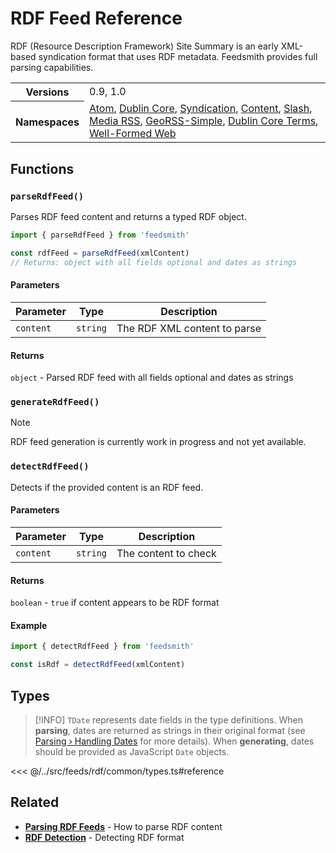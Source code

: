 # RDF Feed Reference

RDF (Resource Description Framework) Site Summary is an early XML-based syndication format that uses RDF metadata. Feedsmith provides full parsing capabilities.

<table>
  <tbody>
    <tr>
      <th>Versions</th>
      <td>0.9, 1.0</td>
    </tr>
    <tr>
      <th>Namespaces</th>
      <td>
        <a href="/reference/namespaces/atom">Atom</a>,
        <a href="/reference/namespaces/dc">Dublin Core</a>,
        <a href="/reference/namespaces/sy">Syndication</a>,
        <a href="/reference/namespaces/content">Content</a>,
        <a href="/reference/namespaces/slash">Slash</a>,
        <a href="/reference/namespaces/media">Media RSS</a>,
        <a href="/reference/namespaces/georss">GeoRSS-Simple</a>,
        <a href="/reference/namespaces/dcterms">Dublin Core Terms</a>,
        <a href="/reference/namespaces/wfw">Well-Formed Web</a>
      </td>
    </tr>
  </tbody>
</table>

## Functions

### `parseRdfFeed()`

Parses RDF feed content and returns a typed RDF object.

```typescript
import { parseRdfFeed } from 'feedsmith'

const rdfFeed = parseRdfFeed(xmlContent)
// Returns: object with all fields optional and dates as strings
```

#### Parameters

| Parameter | Type | Description |
|-----------|------|-------------|
| `content` | `string` | The RDF XML content to parse |

#### Returns
`object` - Parsed RDF feed with all fields optional and dates as strings

### `generateRdfFeed()`

> [!NOTE]
> RDF feed generation is currently work in progress and not yet available.

### `detectRdfFeed()`

Detects if the provided content is an RDF feed.

#### Parameters

| Parameter | Type | Description |
|-----------|------|-------------|
| `content` | `string` | The content to check |

#### Returns
`boolean` - `true` if content appears to be RDF format

#### Example
```typescript
import { detectRdfFeed } from 'feedsmith'

const isRdf = detectRdfFeed(xmlContent)
```

## Types

> [!INFO]
> `TDate` represents date fields in the type definitions. When **parsing**, dates are returned as strings in their original format (see [Parsing › Handling Dates](/parsing/dates) for more details). When **generating**, dates should be provided as JavaScript `Date` objects.

<<< @/../src/feeds/rdf/common/types.ts#reference

## Related

- **[Parsing RDF Feeds](/parsing/examples#rdf-feed)** - How to parse RDF content
- **[RDF Detection](/parsing/detecting)** - Detecting RDF format